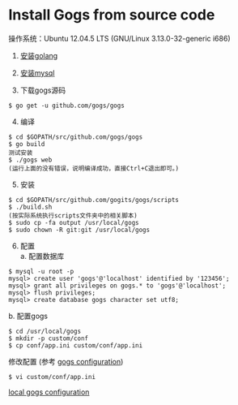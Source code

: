 <h1>Install Gogs from source code</h1>
操作系统：Ubuntu 12.04.5 LTS (GNU/Linux 3.13.0-32-generic i686)

1. [安装golang](/it/complier/Install-Golang)

2. [安装mysql](/it/mysql/Install-Mysql)

3. 下载gogs源码
  ```
  $ go get -u github.com/gogs/gogs
  ```

4. 编译
  ```
  $ cd $GOPATH/src/github.com/gogs/gogs
  $ go build
  测试安装
  $ ./gogs web
  (运行上面的没有错误，说明编译成功，直接Ctrl+C退出即可。)
  ```

5. 安装
  ```
  $ cd $GOPATH/src/github.com/gogits/gogs/scripts
  $ ./build.sh
  (按实际系统执行scripts文件夹中的相关脚本)
  $ sudo cp -fa output /usr/local/gogs
  $ sudo chown -R git:git /usr/local/gogs
  ```

6. 配置  
  a. 配置数据库
  ```
  $ mysql -u root -p
  mysql> create user 'gogs'@'localhost' identified by '123456';
  mysql> grant all privileges on gogs.* to 'gogs'@'localhost';
  mysql> flush privileges;
  mysql> create database gogs character set utf8;
  ```
  b. 配置gogs
  ```
  $ cd /usr/local/gogs
  $ mkdir -p custom/conf
  $ cp conf/app.ini custom/conf/app.ini
  ```
  修改配置 (参考 [gogs configuration](https://gogs.io/docs/advanced/configuration_cheat_sheet))
  ```
  $ vi custom/conf/app.ini
  ```
  [local gogs configuration](/it/server/git/gogs_configuration)
  